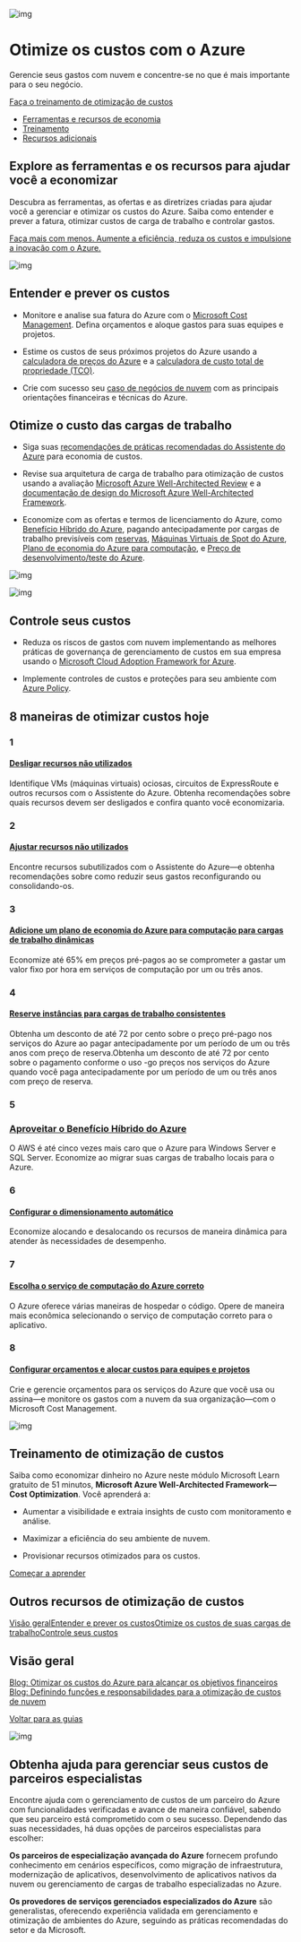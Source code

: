 ![img](https://cdn-dynmedia-1.microsoft.com/is/image/microsoftcorp/cost-optimization?resMode=sharp2&op_usm=1.5,0.65,15,0&wid=1920&qlt=100&fit=constrain)

# Otimize os custos com o Azure

Gerencie seus gastos com nuvem e concentre-se no que é mais importante para o seu negócio.

[Faça o treinamento de otimização de custos](https://azure.microsoft.com/pt-br/solutions/cost-optimization#training)

- [Ferramentas e recursos de economia](https://azure.microsoft.com/pt-br/solutions/cost-optimization#savingstoolsandresources)
- [Treinamento](https://azure.microsoft.com/pt-br/solutions/cost-optimization#training)
- [Recursos adicionais](https://azure.microsoft.com/pt-br/solutions/cost-optimization#additionalresources)



## Explore as ferramentas e os recursos para ajudar você a economizar

Descubra as ferramentas, as ofertas e as diretrizes criadas para ajudar você a gerenciar e otimizar os custos do Azure. Saiba como entender e prever a fatura, otimizar custos de carga de trabalho e controlar gastos.

[Faça mais com menos. Aumente a eficiência, reduza os custos e impulsione a inovação com o Azure.](https://azure.microsoft.com/pt-br/solutions/do-more-with-less/)

![img](https://cdn-dynmedia-1.microsoft.com/is/image/microsoftcorp/solutions_cost-optimization_tools-1?resMode=sharp2&op_usm=1.5,0.65,15,0&wid=734&qlt=100&fmt=png-alpha&fit=constrain)

## Entender e prever os custos

- Monitore e analise sua fatura do Azure com o [Microsoft Cost Management](https://azure.microsoft.com/pt-br/services/cost-management/). Defina orçamentos e aloque gastos para suas equipes e projetos.

  

- Estime os custos de seus próximos projetos do Azure usando a [calculadora de preços do Azure](https://azure.microsoft.com/pt-br/pricing/calculator/) e a [calculadora de custo total de propriedade (TCO)](https://azure.microsoft.com/pt-br/pricing/tco/calculator/).

  

- Crie com sucesso seu [caso de negócios de nuvem](https://azure.microsoft.com/pt-br/solutions/cloud-economics/) com as principais orientações financeiras e técnicas do Azure.

## Otimize o custo das cargas de trabalho

- Siga suas [recomendações de práticas recomendadas do Assistente do Azure](https://azure.microsoft.com/pt-br/services/advisor/) para economia de custos.

  

- Revise sua arquitetura de carga de trabalho para otimização de custos usando a avaliação [Microsoft Azure Well-Architected Review](https://go.microsoft.com/fwlink/?linkid=2237830) e a [documentação de design do Microsoft Azure Well-Architected Framework](https://go.microsoft.com/fwlink/?linkid=2237530).

  

- Economize com as ofertas e termos de licenciamento do Azure, como [Benefício Híbrido do Azure](https://azure.microsoft.com/pt-br/pricing/hybrid-benefit/), pagando antecipadamente por cargas de trabalho previsíveis com [reservas](https://azure.microsoft.com/pt-br/reservations/), [Máquinas Virtuais de Spot do Azure](https://azure.microsoft.com/pt-br/pricing/spot/), [Plano de economia do Azure para computação](https://azure.microsoft.com/pt-br/pricing/offers/savings-plan-compute/), e [Preço de desenvolvimento/teste do Azure](https://azure.microsoft.com/pt-br/pricing/dev-test/).

![img](https://cdn-dynmedia-1.microsoft.com/is/image/microsoftcorp/solutions_cost-optimization_tools-2?resMode=sharp2&op_usm=1.5,0.65,15,0&wid=734&qlt=100&fmt=png-alpha&fit=constrain)

![img](https://cdn-dynmedia-1.microsoft.com/is/image/microsoftcorp/cost-optimization-tools-3?resMode=sharp2&op_usm=1.5,0.65,15,0&wid=545&qlt=100&fmt=png-alpha&fit=constrain)

## Controle seus custos

- Reduza os riscos de gastos com nuvem implementando as melhores práticas de governança de gerenciamento de custos em sua empresa usando o [Microsoft Cloud Adoption Framework for Azure](https://go.microsoft.com/fwlink/?linkid=2237486).

  

- Implemente controles de custos e proteções para seu ambiente com [Azure Policy](https://azure.microsoft.com/pt-br/products/azure-policy/).

## 8 maneiras de otimizar custos hoje

### 1

#### [Desligar recursos não utilizados](https://go.microsoft.com/fwlink/?linkid=2237711)

Identifique VMs (máquinas virtuais) ociosas, circuitos de ExpressRoute e outros recursos com o Assistente do Azure. Obtenha recomendações sobre quais recursos devem ser desligados e confira quanto você economizaria.

### 2

#### [Ajustar recursos não utilizados](https://go.microsoft.com/fwlink/?linkid=2237487)

Encontre recursos subutilizados com o Assistente do Azure—e obtenha recomendações sobre como reduzir seus gastos reconfigurando ou consolidando-os.

### 3

#### [Adicione um plano de economia do Azure para computação para cargas de trabalho dinâmicas](https://azure.microsoft.com/pt-br/pricing/offers/savings-plan-compute/)

Economize até 65% em preços pré-pagos ao se comprometer a gastar um valor fixo por hora em serviços de computação por um ou três anos.

### 4

#### [Reserve instâncias para cargas de trabalho consistentes](https://azure.microsoft.com/pt-br/reservations/)

Obtenha um desconto de até 72 por cento sobre o preço pré-pago nos serviços do Azure ao pagar antecipadamente por um período de um ou três anos com preço de reserva.Obtenha um desconto de até 72 por cento sobre o pagamento conforme o uso -go preços nos serviços do Azure quando você paga antecipadamente por um período de um ou três anos com preço de reserva.

### 5

### [Aproveitar o Benefício Híbrido do Azure](https://azure.microsoft.com/pt-br/pricing/hybrid-benefit/)

O AWS é até cinco vezes mais caro que o Azure para Windows Server e SQL Server. Economize ao migrar suas cargas de trabalho locais para o Azure.

### 6

#### [Configurar o dimensionamento automático](https://go.microsoft.com/fwlink/?linkid=2237613)

Economize alocando e desalocando os recursos de maneira dinâmica para atender às necessidades de desempenho.

### 7

#### [Escolha o serviço de computação do Azure correto](https://go.microsoft.com/fwlink/?linkid=2237614)

O Azure oferece várias maneiras de hospedar o código. Opere de maneira mais econômica selecionando o serviço de computação correto para o aplicativo.

### 8

#### [Configurar orçamentos e alocar custos para equipes e projetos](https://go.microsoft.com/fwlink/?linkid=2237292)

Crie e gerencie orçamentos para os serviços do Azure que você usa ou assina—e monitore os gastos com a nuvem da sua organização—com o Microsoft Cost Management.

![img](https://cdn-dynmedia-1.microsoft.com/is/content/microsoftcorp/cost-predict-costs?resMode=sharp2&op_usm=1.5,0.65,15,0&wid=516&hei=513&qlt=85&fmt=png-alpha&fit=constrain)

## Treinamento de otimização de custos

Saiba como economizar dinheiro no Azure neste módulo Microsoft Learn gratuito de 51 minutos, **Microsoft Azure Well-Architected Framework—Cost Optimization**. Você aprenderá a:

 

- Aumentar a visibilidade e extraia insights de custo com monitoramento e análise.

  

- Maximizar a eficiência do seu ambiente de nuvem.

  

- Provisionar recursos otimizados para os custos.

 

[Começar a aprender](https://go.microsoft.com/fwlink/?linkid=2237151&clcid=0x416)

## Outros recursos de otimização de custos

[Visão geral](https://azure.microsoft.com/pt-br/solutions/cost-optimization#tabx9c00a849c8ce47dcad79550f72a3ba25)[Entender e prever os custos](https://azure.microsoft.com/pt-br/solutions/cost-optimization#tabxb2989f6942d54691baa4bb9cb5d058eb)[Otimize os custos de suas cargas de trabalho](https://azure.microsoft.com/pt-br/solutions/cost-optimization#tabx9765035c3724471bba7311c4b3b23f41)[Controle seus custos](https://azure.microsoft.com/pt-br/solutions/cost-optimization#tabx1dc4e8bb595c4dfab88431e17e88ed05)

## Visão geral

[Blog: Otimizar os custos do Azure para alcançar os objetivos financeiros](https://azure.microsoft.com/pt-br/blog/optimize-your-azure-costs-to-help-meet-your-financial-objectives/) [Blog: Definindo funções e responsabilidades para a otimização de custos de nuvem](https://azure.microsoft.com/pt-br/blog/defining-roles-and-responsibilities-for-cloud-cost-optimization/)

[Voltar para as guias](https://azure.microsoft.com/pt-br/solutions/cost-optimization#tabx9c00a849c8ce47dcad79550f72a3ba25-tab)

![img](https://cdn-dynmedia-1.microsoft.com/is/image/microsoftcorp/solutions_cost-optimization_generic-thumb?resMode=sharp2&op_usm=1.5,0.65,15,0&wid=188&qlt=100&fit=constrain)

## Obtenha ajuda para gerenciar seus custos de parceiros especialistas

Encontre ajuda com o gerenciamento de custos de um parceiro do Azure com funcionalidades verificadas e avance de maneira confiável, sabendo que seu parceiro está comprometido com o seu sucesso. Dependendo das suas necessidades, há duas opções de parceiros especialistas para escolher:

**Os parceiros de especialização avançada do Azure** fornecem profundo conhecimento em cenários específicos, como migração de infraestrutura, modernização de aplicativos, desenvolvimento de aplicativos nativos da nuvem ou gerenciamento de cargas de trabalho especializadas no Azure.

**Os provedores de serviços gerenciados especializados do Azure** são generalistas, oferecendo experiência validada em gerenciamento e otimização de ambientes do Azure, seguindo as práticas recomendadas do setor e da Microsoft.